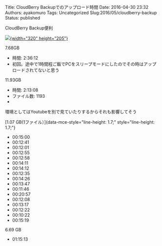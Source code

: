 Title: CloudBerry Backupでのアップロード時間
Date: 2016-04-30 23:32
Authors: ayakomuro
Tags:  Uncategorized
Slug:2016/05/cloudberry-backup
Status: published




CloudBerry Backup便利


[![](https://1.bp.blogspot.com/-CoGgnowhVJY/WLdaYzJP9_I/AAAAAAAAff0/6Ti_VCRg5yUkPr8_zpVOAHiUGOqhr_P-gCLcB/s320/0000504_cloudberry-managed-backup_430.png){width="320"
height="205"}](https://1.bp.blogspot.com/-CoGgnowhVJY/WLdaYzJP9_I/AAAAAAAAff0/6Ti_VCRg5yUkPr8_zpVOAHiUGOqhr_P-gCLcB/s1600/0000504_cloudberry-managed-backup_430.png)

7.68GB

-   時間: 2:36:12
-   初回。途中で1時間程ご飯でPCをスリープモードにしたのでその時はアップロードされてないと思う

11.93GB

-   時間: 2:13:08
-   ファイル数: 1193
-   


環境としてはYoutubeを別で見ていたりするからそれも影響してそう

[1.07 GB(1ファイル）]{data-mce-style="line-height: 1.7;"
style="line-height: 1.7;"}

-   00:15:00
-   00:12:41
-   00:12:01
-   00:12:55
-   00:12:58
-   00:14:11
-   00:14:12
-   00:12:35
-   00:14:26
-   00:13:47
-   00:11:46
-   00:20:57
-   00:12:08
-   00:13:17
-   00:12:22
-   00:10:22
-   00:15:19

6.69 GB

-   01:15:13
